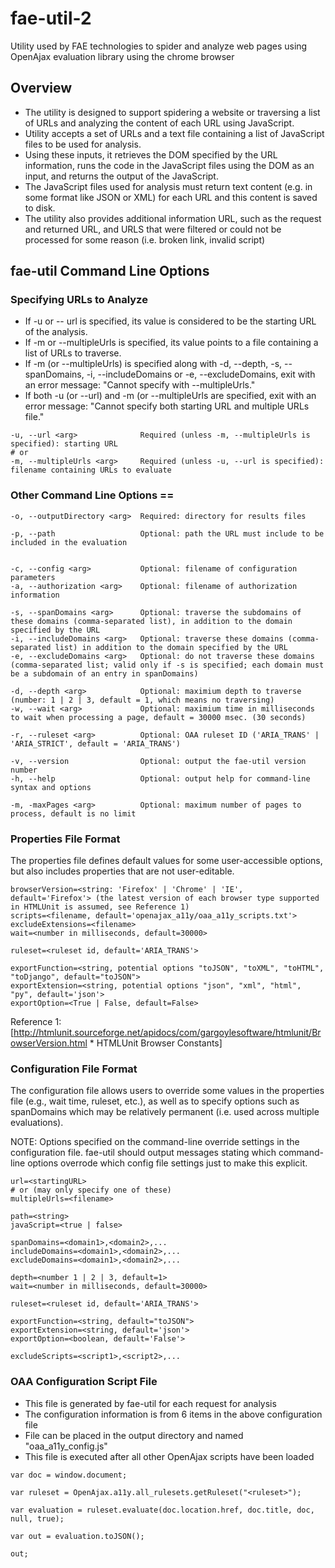# fae-util-2
Utility used by FAE technologies to spider and analyze web pages using OpenAjax evaluation library using the chrome browser

## Overview 

* The utility is designed to support spidering a website or traversing a list of URLs and analyzing the content of each URL using JavaScript. 
* Utility accepts a set of URLs and a text file containing a list of JavaScript files to be used for analysis. 
* Using these inputs, it retrieves the DOM specified by the URL information, runs the code in the JavaScript files using the DOM as an input, and returns the output of the JavaScript. 
* The JavaScript files used for analysis must return text content (e.g. in some format like JSON or XML) for each URL and this content is saved to disk.
* The utility also provides additional information URL, such as the request and returned URL, and URLS that were filtered or could not be processed for some reason (i.e. broken link, invalid script)

## fae-util Command Line Options 

### Specifying URLs to Analyze 

* If -u or -- url is specified, its value is considered to be the starting URL of the analysis.
* If -m or --multipleUrls is specified, its value points to a file containing a list of URLs to traverse.
* If -m (or --multipleUrls) is specified along with -d, --depth, -s, --spanDomains, -i, --includeDomains or -e, --excludeDomains, exit with an error message: "Cannot specify <options> with --multipleUrls."
* If both -u (or --url) and -m (or --multipleUrls are specified, exit with an error message: "Cannot specify both starting URL and multiple URLs file."

```
-u, --url <arg>              Required (unless -m, --multipleUrls is specified): starting URL
# or
-m, --multipleUrls <arg>     Required (unless -u, --url is specified): filename containing URLs to evaluate
```

### Other Command Line Options ==

```
-o, --outputDirectory <arg>  Required: directory for results files

-p, --path                   Optional: path the URL must include to be included in the evaluation


-c, --config <arg>           Optional: filename of configuration parameters
-a, --authorization <arg>    Optional: filename of authorization information

-s, --spanDomains <arg>      Optional: traverse the subdomains of these domains (comma-separated list), in addition to the domain specified by the URL
-i, --includeDomains <arg>   Optional: traverse these domains (comma-separated list) in addition to the domain specified by the URL
-e, --excludeDomains <arg>   Optional: do not traverse these domains (comma-separated list; valid only if -s is specified; each domain must be a subdomain of an entry in spanDomains)

-d, --depth <arg>            Optional: maximium depth to traverse (number: 1 | 2 | 3, default = 1, which means no traversing)
-w, --wait <arg>             Optional: maximium time in milliseconds to wait when processing a page, default = 30000 msec. (30 seconds)

-r, --ruleset <arg>          Optional: OAA ruleset ID ('ARIA_TRANS' | 'ARIA_STRICT', default = 'ARIA_TRANS')

-v, --version                Optional: output the fae-util version number
-h, --help                   Optional: output help for command-line syntax and options

-m, -maxPages <arg>          Optional: maximum number of pages to process, default is no limit
```

### Properties File Format 

The properties file defines default values for some user-accessible options, but also includes properties that are not user-editable.

```
browserVersion=<string: 'Firefox' | 'Chrome' | 'IE', default='Firefox'> (the latest version of each browser type supported in HTMLUnit is assumed, see Reference 1)
scripts=<filename, default='openajax_a11y/oaa_a11y_scripts.txt'>
excludeExtensions=<filename>
wait=<number in milliseconds, default=30000>

ruleset=<ruleset id, default='ARIA_TRANS'>

exportFunction=<string, potential options "toJSON", "toXML", "toHTML", "toDjango", default="toJSON">
exportExtension=<string, potential options "json", "xml", "html", "py", default='json'>
exportOption=<True | False, default=False>
```

Reference 1: [http://htmlunit.sourceforge.net/apidocs/com/gargoylesoftware/htmlunit/BrowserVersion.html * HTMLUnit Browser Constants]

### Configuration File Format 

The configuration file allows users to override some values in the properties file (e.g., wait time, ruleset, etc.), as well as to specify options such as spanDomains which may be relatively permanent (i.e. used across multiple evaluations).

NOTE: Options specified on the command-line override settings in the configuration file. fae-util should output messages stating which command-line options overrode which config file settings just to make this explicit.

```
url=<startingURL>
# or (may only specify one of these)
multipleUrls=<filename>

path=<string>
javaScript=<true | false>

spanDomains=<domain1>,<domain2>,...
includeDomains=<domain1>,<domain2>,...
excludeDomains=<domain1>,<domain2>,...

depth=<number 1 | 2 | 3, default=1>
wait=<number in milliseconds, default=30000>

ruleset=<ruleset id, default='ARIA_TRANS'>

exportFunction=<string, default="toJSON">
exportExtension=<string, default='json'>
exportOption=<boolean, default='False'>

excludeScripts=<script1>,<script2>,...
``` 

### OAA Configuration Script File 

* This file is generated by fae-util for each request for analysis
* The configuration information is from 6 items in the above configuration file 
* File can be placed in the output directory and named "oaa_a11y_config.js"
* This file is executed after all other OpenAjax scripts have been loaded

```
var doc = window.document;

var ruleset = OpenAjax.a11y.all_rulesets.getRuleset("<ruleset>"); 
  
var evaluation = ruleset.evaluate(doc.location.href, doc.title, doc, null, true);

var out = evaluation.toJSON();

out;
```
